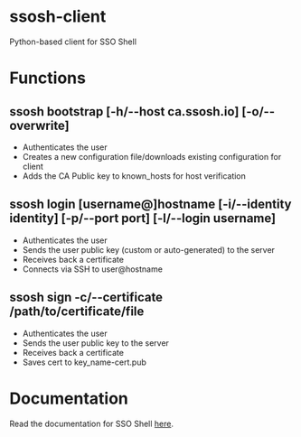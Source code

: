 # ssosh-client
Python-based client for SSO Shell

# Functions
## ssosh bootstrap [-h/--host ca.ssosh.io] [-o/--overwrite]
- Authenticates the user
- Creates a new configuration file/downloads existing configuration for client
- Adds the CA Public key to known_hosts for host verification
## ssosh login [username@]hostname [-i/--identity identity] [-p/--port port] [-l/--login username]
- Authenticates the user
- Sends the user public key (custom or auto-generated) to the server
- Receives back a certificate
- Connects via SSH to user@hostname
## ssosh sign -c/--certificate /path/to/certificate/file
- Authenticates the user
- Sends the user public key to the server
- Receives back a certificate
- Saves cert to key_name-cert.pub
# Documentation
Read the documentation for SSO Shell [here](https://docs.ssosh.io).